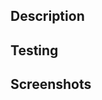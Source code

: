 <!--
Title format: <type> #<issue>: <description>
Examples:
- feature #123: Add workspace view
- patch #456: Fix tab ordering
- feature! #789: Redesign UI (! indicates breaking change)

Types:
- feature: New functionality (minor version)
- patch: Bug fixes (patch version)
- chore: Maintenance tasks
- docs: Documentation only
- ci: CI/CD changes
- test: Test updates
- refactor: Code improvements

Add ! after type to indicate breaking changes (major version)
-->

## Description
<!-- Describe your changes in detail -->

## Testing
<!-- Describe how you tested your changes -->

## Screenshots
<!-- If applicable, add screenshots to help explain your changes -->
